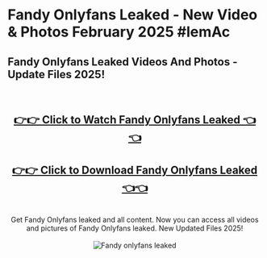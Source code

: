 # Fandy Onlyfans Leaked - New Video & Photos February 2025 #lemAc

<h2>Fandy Onlyfans Leaked Videos And Photos - Update Files 2025!</h2>
<br>
<div align="center">
<h2><a href="https://porncheck.live/?utm_source=fandy&utm_medium=git182&utm_content=newban" rel="nofollow">👉👉 Click to Watch Fandy Onlyfans Leaked 👈👈</a></h2>
<h2><a href="https://porncheck.live/?utm_source=fandy&utm_medium=git182&utm_content=newban" rel="nofollow">👉👉 Click to Download Fandy Onlyfans Leaked 👈👈</a></h2>
<br>
Get Fandy Onlyfans leaked and all content. Now you can access all videos and pictures of Fandy Onlyfans leaked. New Updated Files 2025!
<br>
<br>
<a href="https://porncheck.live/?utm_source=fandy&utm_medium=git182&utm_content=newban" rel="nofollow" data-target="animated-image.originalLink"><img src="https://i.ibb.co/bMWrY6b1/banner2.png" alt="Fandy onlyfans leaked" style="max-width: 100%; display: inline-block;" data-target="animated-image.originalImage"></a>
</div>
<br>

